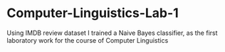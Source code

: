 # Computer-Linguistics-Lab-1
Using IMDB review dataset I trained a Naive Bayes classifier, as the first laboratory work for the course of Computer Linguistics
